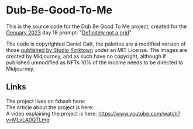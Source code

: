 # Dub-Be-Good-To-Me

This is the source code for the Dub Be Good To Me project, created for the [Genuary 2023](https://genuary.art/) day 18 prompt: "[Definitely not a grid](https://genuary.art/prompts#jan18)".

The code is copyrighted Daniel Catt, the palettes are a modified version of those [published by Studio Yorktown](https://github.com/studioyorktown/coloryorktownhall) under an MIT License. The images are created by Midjourney, and as such have no copyright, although if published unmodified as NFTs 10% of the income needs to be directed to Midjourney.

## Links

The project lives on fxhash here:  
The article about the project is here:  
A video explaining the project is here: https://www.youtube.com/watch?v=MLvLA0QTLmg
